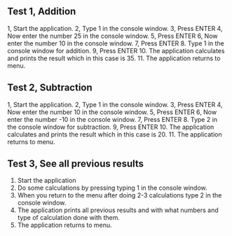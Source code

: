## Test 1, Addition
1, Start the application.
2, Type 1 in the console window.
3, Press ENTER
4, Now enter the number 25 in the console window.
5, Press ENTER
6, Now enter the number 10 in the console window.
7, Press ENTER
8. Type 1 in the console window for addition.
9, Press ENTER
10. The application calculates and prints the result which in this case is 35.
11. The application returns to menu.

## Test 2, Subtraction
1, Start the application.
2, Type 1 in the console window.
3, Press ENTER
4, Now enter the number 10 in the console window.
5, Press ENTER
6, Now enter the number -10 in the console window.
7, Press ENTER
8. Type 2 in the console window for subtraction.
9, Press ENTER
10. The application calculates and prints the result which in this case is 20.
11. The application returns to menu.

## Test 3, See all previous results
1. Start the application
2. Do some calculations by pressing typing 1 in the console window.
3. When you return to the menu after doing 2-3 calculations type 2 in the console window.
4. The application prints all previous results and with what numbers and type of calculation done with them.
5. The application returns to menu.
